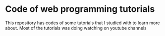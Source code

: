 # Code of web programming tutorials

This repository has codes of some tutorials that I studied with to learn more about. Most of the tutorials was doing watching on youtube channels

